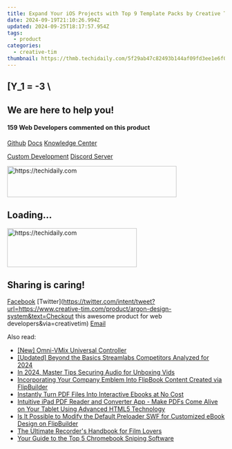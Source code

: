 ```yaml
---
title: Expand Your iOS Projects with Top 9 Template Packs by Creative Tim Available Now!
date: 2024-09-19T21:10:26.994Z
updated: 2024-09-25T18:17:57.954Z
tags:
  - product
categories:
  - creative-tim
thumbnail: https://thmb.techidaily.com/5f29ab47c82493b144af09fd3ee1e6f095ceaed40a8d07f3a01f7431f1caf6d4.jpg
---
```


## \[Y_1 = -3 \

## We are here to help you!

#### 159 Web Developers commented on this product

[Github](https://github.com/creativetimofficial/argon-design-system) [Docs](https://tools.techidaily.com/creative-tim/products/) [Knowledge Center](https://tools.techidaily.com/creative-tim/products/) 

[Custom Development](https://tools.techidaily.com/creative-tim/products/) [Discord Server](https://discord.com/invite/FhCJCaHdQa) 

<!-- affiliate ads begin -->
<a href="https://aligracehair.sjv.io/c/5597632/2135417/19272" target="_top" id="2135417">
  <img src="//a.impactradius-go.com/display-ad/19272-2135417" border="0" alt="https://techidaily.com" width="392" height="72"/>
</a>
<img height="0" width="0" src="https://aligracehair.sjv.io/i/5597632/2135417/19272" style="position:absolute;visibility:hidden;" border="0" />
<!-- affiliate ads end -->

## Loading...

<!-- affiliate ads begin -->
<a href="https://aligracehair.sjv.io/c/5597632/2016143/19272" target="_top" id="2016143">
  <img src="//a.impactradius-go.com/display-ad/19272-2016143" border="0" alt="https://techidaily.com" width="300" height="90"/>
</a>
<img height="0" width="0" src="https://aligracehair.sjv.io/i/5597632/2016143/19272" style="position:absolute;visibility:hidden;" border="0" />
<!-- affiliate ads end -->

## Sharing is caring!

[Facebook](https://www.facebook.com/sharer/sharer.php?u=https://www.creative-tim.com/product/argon-design-system?src=sdkpreparse) [Twitter](https://twitter.com/intent/tweet?url=https://www.creative-tim.com/product/argon-design-system&text=Checkout this awesome product for web developers&via=creativetim) [Email](https://tools.techidaily.com/creative-tim/products/)

<ins class="adsbygoogle"
     style="display:block"
     data-ad-format="autorelaxed"
     data-ad-client="ca-pub-7571918770474297"
     data-ad-slot="1223367746"></ins>

<ins class="adsbygoogle"
     style="display:block"
     data-ad-client="ca-pub-7571918770474297"
     data-ad-slot="8358498916"
     data-ad-format="auto"
     data-full-width-responsive="true"></ins>

<span class="atpl-alsoreadstyle">Also read:</span>
<div><ul>
<li><a href="https://some-approaches.techidaily.com/new-omni-vmix-universal-controller/"><u>[New] Omni-VMix Universal Controller</u></a></li>
<li><a href="https://screen-recording.techidaily.com/updated-beyond-the-basics-streamlabs-competitors-analyzed-for-2024/"><u>[Updated] Beyond the Basics Streamlabs Competitors Analyzed for 2024</u></a></li>
<li><a href="https://extra-support.techidaily.com/in-2024-master-tips-securing-audio-for-unboxing-vids/"><u>In 2024, Master Tips Securing Audio for Unboxing Vids</u></a></li>
<li><a href="https://discover-data.techidaily.com/incorporating-your-company-emblem-into-flipbook-content-created-via-flipbuilder/"><u>Incorporating Your Company Emblem Into FlipBook Content Created via FlipBuilder</u></a></li>
<li><a href="https://discover-data.techidaily.com/instantly-turn-pdf-files-into-interactive-ebooks-at-no-cost/"><u>Instantly Turn PDF Files Into Interactive Ebooks at No Cost</u></a></li>
<li><a href="https://discover-data.techidaily.com/intuitive-ipad-pdf-reader-and-converter-app-make-pdfs-come-alive-on-your-tablet-using-advanced-html5-technology/"><u>Intuitive iPad PDF Reader and Converter App - Make PDFs Come Alive on Your Tablet Using Advanced HTML5 Technology</u></a></li>
<li><a href="https://discover-data.techidaily.com/is-it-possible-to-modify-the-default-preloader-swf-for-customized-ebook-design-on-flipbuilder/"><u>Is It Possible to Modify the Default Preloader SWF for Customized eBook Design on FlipBuilder</u></a></li>
<li><a href="https://video-capture.techidaily.com/the-ultimate-recorders-handbook-for-film-lovers/"><u>The Ultimate Recorder's Handbook for Film Lovers</u></a></li>
<li><a href="https://screen-video-capture.techidaily.com/your-guide-to-the-top-5-chromebook-sniping-software/"><u>Your Guide to the Top 5 Chromebook Sniping Software</u></a></li>
</ul></div>

